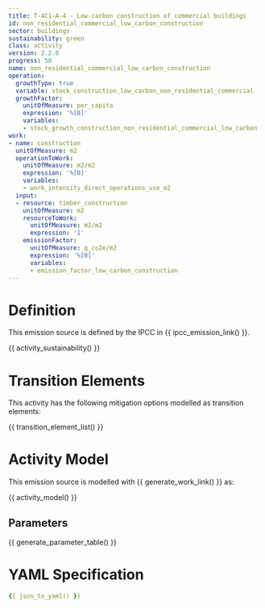 ```yaml
---
title: T-4C1-A-4 - Low-carbon construction of commercial buildings
id: non_residential_commercial_low_carbon_construction
sector: buildings
sustainability: green
class: activity
version: 2.2.0
progress: 50
name: non_residential_commercial_low_carbon_construction
operation:
  growthType: true
  variable: stock_construction_low_carbon_non_residential_commercial
  growthFactor:
    unitOfMeasure: per_capita
    expression: '%[0]'
    variables:
    - stock_growth_construction_non_residential_commercial_low_carbon
work:
- name: construction
  unitOfMeasure: m2
  operationToWork:
    unitOfMeasure: m2/m2
    expression: '%[0]'
    variables:
    - work_intensity_direct_operations_use_m2
  input:
  - resource: timber_construction
    unitOfMeasure: m2
    resourceToWork:
      unitOfMeasure: m2/m2
      expression: '1'
    emissionFactor:
      unitOfMeasure: g_co2e/m2
      expression: '%[0]'
      variables:
      - emission_factor_low_carbon_construction
---
```

# Definition
This emission source is defined by the IPCC in {{ ipcc_emission_link() }}.


{{ activity_sustainability() }}

# Transition Elements

This activity has the following mitigation options modelled as transition elements:

{{ transition_element_list() }}

# Activity Model
This emission source is modelled with {{ generate_work_link() }} as:

{{ activity_model() }}

## Parameters

{{ generate_parameter_table() }}

# YAML Specification

```yaml
{{ json_to_yaml() }}
```
